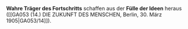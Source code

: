 
**Wahre Träger des Fortschritts** schaffen aus der **Fülle der Ideen** heraus ([[GA053 (14.) DIE ZUKUNFT DES MENSCHEN, Berlin, 30. März 1905|GA053/14]]).
